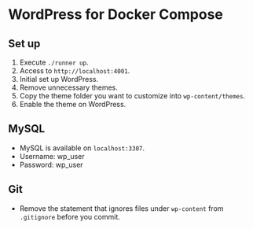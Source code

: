 # WordPress for Docker Compose

## Set up

1. Execute `./runner up`.
2. Access to `http://localhost:4001`.
3. Initial set up WordPress.
4. Remove unnecessary themes.
5. Copy the theme folder you want to customize into `wp-content/themes`.
6. Enable the theme on WordPress.

## MySQL

- MySQL is available on `localhost:3307`.
- Username: wp_user
- Password: wp_user

## Git

- Remove the statement that ignores files under `wp-content` from `.gitignore` before you commit.
